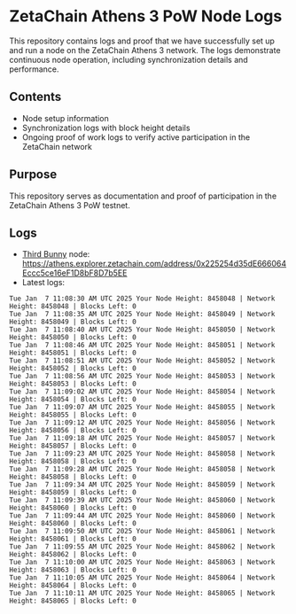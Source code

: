 # ZetaChain Athens 3 PoW Node Logs
This repository contains logs and proof that we have successfully set up and run a node on the ZetaChain Athens 3 network. The logs demonstrate continuous node operation, including synchronization details and performance.

## Contents
- Node setup information
- Synchronization logs with block height details
- Ongoing proof of work logs to verify active participation in the ZetaChain network

## Purpose
This repository serves as documentation and proof of participation in the ZetaChain Athens 3 PoW testnet.

## Logs

- [Third Bunny](https://thirdbunny.xyz/) node: https://athens.explorer.zetachain.com/address/0x225254d35dE666064Eccc5ce16eF1D8bF8D7b5EE
- Latest logs:
```
Tue Jan  7 11:08:30 AM UTC 2025 Your Node Height: 8458048 | Network Height: 8458048 | Blocks Left: 0
Tue Jan  7 11:08:35 AM UTC 2025 Your Node Height: 8458049 | Network Height: 8458049 | Blocks Left: 0
Tue Jan  7 11:08:40 AM UTC 2025 Your Node Height: 8458050 | Network Height: 8458050 | Blocks Left: 0
Tue Jan  7 11:08:46 AM UTC 2025 Your Node Height: 8458051 | Network Height: 8458051 | Blocks Left: 0
Tue Jan  7 11:08:51 AM UTC 2025 Your Node Height: 8458052 | Network Height: 8458052 | Blocks Left: 0
Tue Jan  7 11:08:56 AM UTC 2025 Your Node Height: 8458053 | Network Height: 8458053 | Blocks Left: 0
Tue Jan  7 11:09:02 AM UTC 2025 Your Node Height: 8458054 | Network Height: 8458054 | Blocks Left: 0
Tue Jan  7 11:09:07 AM UTC 2025 Your Node Height: 8458055 | Network Height: 8458055 | Blocks Left: 0
Tue Jan  7 11:09:12 AM UTC 2025 Your Node Height: 8458056 | Network Height: 8458056 | Blocks Left: 0
Tue Jan  7 11:09:18 AM UTC 2025 Your Node Height: 8458057 | Network Height: 8458057 | Blocks Left: 0
Tue Jan  7 11:09:23 AM UTC 2025 Your Node Height: 8458058 | Network Height: 8458058 | Blocks Left: 0
Tue Jan  7 11:09:28 AM UTC 2025 Your Node Height: 8458058 | Network Height: 8458058 | Blocks Left: 0
Tue Jan  7 11:09:34 AM UTC 2025 Your Node Height: 8458059 | Network Height: 8458059 | Blocks Left: 0
Tue Jan  7 11:09:39 AM UTC 2025 Your Node Height: 8458060 | Network Height: 8458060 | Blocks Left: 0
Tue Jan  7 11:09:44 AM UTC 2025 Your Node Height: 8458060 | Network Height: 8458060 | Blocks Left: 0
Tue Jan  7 11:09:50 AM UTC 2025 Your Node Height: 8458061 | Network Height: 8458061 | Blocks Left: 0
Tue Jan  7 11:09:55 AM UTC 2025 Your Node Height: 8458062 | Network Height: 8458062 | Blocks Left: 0
Tue Jan  7 11:10:00 AM UTC 2025 Your Node Height: 8458063 | Network Height: 8458063 | Blocks Left: 0
Tue Jan  7 11:10:05 AM UTC 2025 Your Node Height: 8458064 | Network Height: 8458064 | Blocks Left: 0
Tue Jan  7 11:10:11 AM UTC 2025 Your Node Height: 8458065 | Network Height: 8458065 | Blocks Left: 0
```
